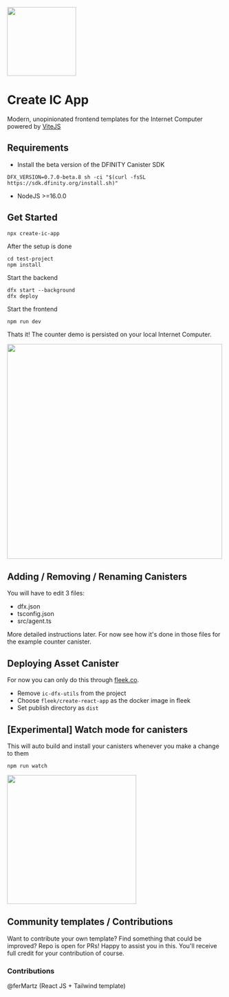 <img height=160 src="https://sdk.dfinity.org/_/img/logo.svg" />

# Create IC App

Modern, unopinionated frontend templates for the Internet Computer powered by [ViteJS](https://vitejs.dev/)


## Requirements

* Install the beta version of the DFINITY Canister SDK

```
DFX_VERSION=0.7.0-beta.8 sh -ci "$(curl -fsSL https://sdk.dfinity.org/install.sh)" 
```

* NodeJS >=16.0.0

## Get Started

```
npx create-ic-app
```

After the setup is done
```
cd test-project
npm install
```
Start the backend
```
dfx start --background
dfx deploy
```
Start the frontend
```
npm run dev
```
Thats it! The counter demo is persisted on your local Internet Computer.

<img width=500 src="https://cdn.discordapp.com/attachments/748420568268800060/835322875690221578/unknown.png" />


## Adding / Removing / Renaming Canisters

You will have to edit 3 files:

* dfx.json
* tsconfig.json
* src/agent.ts

More detailed instructions later. For now see how it's done in those files for the example counter canister.

## Deploying Asset Canister

For now you can only do this through [fleek.co](Fleek).

* Remove `ic-dfx-utils` from the project
* Choose `fleek/create-react-app` as the docker image in fleek
* Set publish directory as `dist`

## [Experimental] Watch mode for canisters
This will auto build and install your canisters whenever you make a change to them
```
npm run watch
```
<img width=300 src="https://i.imgur.com/JY6slsW.gif" />

## Community templates / Contributions
Want to contribute your own template? Find something that could be improved? Repo is open for PRs! Happy to assist you in this. You'll receive full credit for your contribution of course.

### Contributions
@ferMartz (React JS + Tailwind template)
